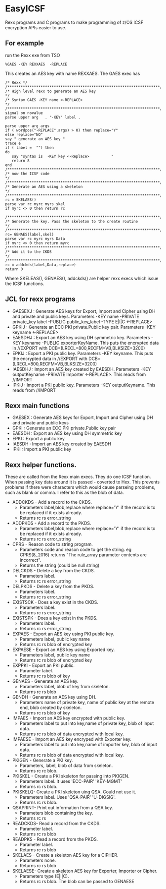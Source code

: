 # EasyICSF
Rexx programs and C programs to make programming of z/OS ICSF encryption APIs easier to use.

## For example 
run the Rexx exe from TSO 
```
%GAES -KEY REXXAES  -REPLACE 
```
This creates an AES key with name REXXAES.
The GAES exec has 
```
/* Rexx */ 
/*********************************************************************/ 
/* High level rexx to generate an AES key                            */ 
/* Syntax GAES -KEY name <-REPLACE>                                  */ 
/*********************************************************************/ 
signal on novalue 
parse upper arg   . "-KEY" label . 
                                                                         
parse upper arg args 
if ( wordpos("-REPLACE",args) > 0) then replace="Y" 
else replace="NO" 
say " generate an AES key " 
trace e 
if ( label =  "") then 
do 
   say "syntax is  -KEY key <-Replace>          " 
   return 8 
end 
/*********************************************************************/ 
/* now the ICSF code                                                 */ 
/*********************************************************************/ 
/* Generate an AES using a skeleton                                  */ 
/*********************************************************************/ 
rc = SKELAES() 
parse var rc myrc myrs skel 
if myrc <> 0 then return rc 
                                                                             
/*********************************************************************/ 
/* Generate the key. Pass the skeleton to the create routine         */ 
/*********************************************************************/ 
rc= GENAES(label,skel) 
parse var rc myrc myrs Data 
if myrc <> 0 then return myrc 
/*********************************************************************/ 
/* Add it to the CKDS                                                */ 
/*********************************************************************/ 
rc = addckds(label,Data,replace) 
return 0 

```
Where SKELEAS(), GENAES(), addckds() are helper rexx execs which issue the ICSF functions. 

## JCL for rexx programs

- GAESEXJ : Generate AES keys for Export, Import and Cipher using DH and private and public keys. Parameters -KEY name -PRIVATE private_key label -PUBLIC public_key_label -TYPE E|I|C <-REPLACE>
- GPKIJ   : Generate an ECC PKI private.Public key pair.  Parameters -KEY  keyname <-REPLACE>
- EAESDHJ : Export an AES key using DH symmetric key. Parameters -KEY keyname  -PUBLIC exporterKeyName.  This puts the encrypted data in //EXPORT  with DCB=(LRECL=800,RECFM=VB,BLKSIZE=3200) 
- EPKIJ   : Export a PKI public key.  Parameters -KEY keyname.  This puts the encrypted data in //EXPORT  with DCB=(LRECL=800,RECFM=VB,BLKSIZE=3200)  
- IAESDHJ : Import an AES key created by EAESDH. Parameters -KEY outputKeyname  -PRIVATE Importer <-REPLACE>.  This reads from //IMPORT
- IPKIJ    : Import a PKI public key. Parameters -KEY outputKeyname.  This reads from //IMPORT 

## Rexx main functions 
- GAESEX : Generate AES keys for Export, Import and Cipher using DH and private and public keys
- GPKI   : Generate an ECC PKI private.Public key pair
- EAESDH : Export an AES key using DH symmetric key  
- EPKI   : Export a public key 
- IAESDH : Import an AES key created by EAESDH
- IPKI    : Import a PKI public key 
## Rexx helper functions.
These are called from the Rexx main execs.   They do one ICSF function.
When passing key data around it is passed - coverted to Hex. This prevents problems if there were characters which would cause parseing problems, such as blank  or comma.  I refer to this as the blob of data.
- ADDCKDS - Add a record to the CKDS.  
    - Parameters label,blob,replace where replace='Y' if the record is to be replaced if it exists already.  
    - Returns rc rs error_string 
- ADDPKDS - Add a record to the PKDS.  
    - Parameters label,blob,replace where replace='Y' if the record is to be replaced if it exists already.   
    - Returns rc rs error_string  
- CPRS  - Reason code to string program. 
    - Parameters code and reason code to get the string.  eg CPRS(8,.2016) returns "The rule_array parameter contents are incorrect".  
    - Returns the string (could be null string)
- DELCKDS  - Delete a key from the CKDS. 
    - Parameters label.  
    - Returns rc rs error_string 
- DELPKDS  - Delete a key from the PKDS. 
    - Parameters label.  
    - Returns rc rs error_string 
- EXISTSCK - Does a key exist in the CKDS. 
    - Parameters label.  
    - Returns rc rs error_string  
- EXISTSPK - Does a key exist in the PKDS. 
    - Parameters label.  
    - Returns rc rs error_string 
- EXPAES   - Export an AES key using PKI public key.  
    - Parameters label, public key name
    - Returns rc rs blob of encrypted key
- EXPAESE  - Export an AES key using Exported key.  
    - Parameters label, public key name
    - Returns rc rs blob of encrypted key
- EXPPKI   - Export an PKI public. 
    - Parameter label. 
    - Returns rc rs blob of key
- GENAES - Generate an AES key.  
    - Parameters label, blob of key from skeleton.  
    - Returns rc rs blob
- GENDH - Generate an AES key using DH. 
    - Parameters  name of private key, name of public key at the remote end, blob created by skeleton.   
    - Returns rc rs blob of key
- IMPAES   - Import an AES key encrypted with public key.  
    - Parameters label to put into key,name of private key, blob of input data. 
    - Returns rc rs blob of data encrypted with local key.
- IMPAESE  - Import an AES key encryped with Exporter key.  
    - Parameters label to put into key,name of importer key, blob of input data. 
    - Returns rc rs blob of data encrypted with local key.
- PKIGEN  - Generate a PKI key.  
     - Parameters, label, blob of data from skeleton.  
     - Returns rc rc blob.
- PKISKEL - Create a PKI skeleton for passing into PKIGEN.  
    - Parameters label.  It uses 'ECC-PAIR' 'KEY-MGMT' 
    - Returns rc rs blob.
- PKISKELQ- Create a PKI skeleton uing QSA.  Could not use it.  
    - Parameters label. Uses 'QSA-PAIR' 'U-DIGSIG'.  
    - Returns rc rs blob.
- QSAPRINT- Print out information from a QSA key. 
    - Parameters blob containing the key.  
    - Returns rc rs
- READCKDS- Read a record from the CKDS.  
    - Parameter label.  
    - Returns rc rs blob
- READPKS - Read a record from the PKDS.  
    - Parameter label.  
    - Returns rc rs blob
- SKELAES - Create a skeleton AES key for a CIPHER.  
    - Parameters none.  
    - Returns rc rs blob
- SKELAESE- Create a skeleton AES key for Exporter, Importer or Cipher.   
    - Parameters type (E|I|C).  
    - Returns rc rs blob.  The blob can be passed to GENAESE
